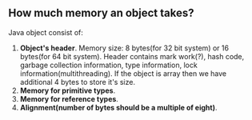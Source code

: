 ## How much memory an object takes?

Java object consist of:

 1. **Object's header**.
Memory size: 8 bytes(for 32 bit system) or 16 bytes(for 64 bit system).
Header contains mark work(?), hash code, garbage collection information, type information, lock information(multithreading). If the object is array then we have additional 4 bytes to store it's size.
 2. **Memory for primitive types**.
 3. **Memory for reference types**.
 4. **Alignment(number of bytes should be a multiple of eight)**.